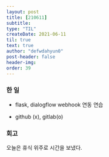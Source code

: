 ```yaml
---
layout: post
title: [210611] 
subtitle:
type: "TIL"
createDate: 2021-06-11
til: true
text: true
author: "defwdahyun0"
post-header: false
header-img: 
order: 39
---
```

### **한 일**

- flask, dialogflow webhook 연동 연습

- github (x), gitlab(o)

### **회고**

오늘은 휴식 위주로 시간을 보냈다.
